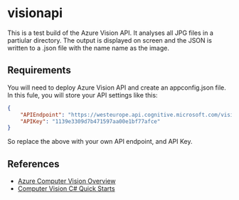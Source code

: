 # visionapi
This is a test build of the Azure Vision API. It analyses all JPG files in a partiular directory. The output is displayed on screen and the JSON is written to a .json file with the name name as the image.

## Requirements
You will need to deploy Azure Vision API and create an appconfig.json file. In this fule, you will store your API settings like this:
```json
{
    "APIEndpoint": "https://westeurope.api.cognitive.microsoft.com/vision/v1.0",
    "APIKey": "1139e3309d7b471597aa00e1bf77afce"
}
```
So replace the above with your own API endpoint, and API Key.

## References
 - [Azure Computer Vision Overview](https://azure.microsoft.com/en-us/services/cognitive-services/computer-vision/)
 - [Computer Vision C# Quick Starts](https://docs.microsoft.com/en-us/azure/cognitive-services/computer-vision/quickstarts/csharp)
